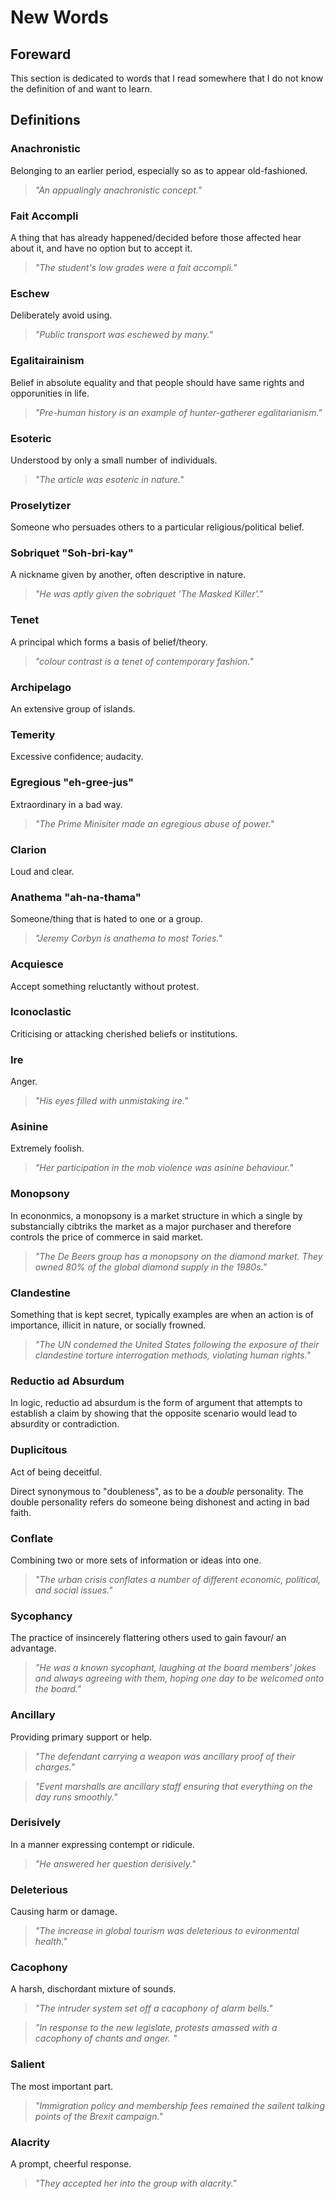 # New Words

## Foreward

This section is dedicated to words that I read somewhere that I do not know the definition of and want to learn.

## Definitions

### **Anachronistic**

Belonging to an earlier period, especially so as to appear old-fashioned.
>*"An appualingly anachronistic concept."*

### **Fait Accompli**

A thing that has already happened/decided before those affected hear about it, and have no option but to accept it.
> *"The student's low grades were a fait accompli."*

### **Eschew**

Deliberately avoid using.
> *"Public transport was eschewed by many."*

### **Egalitairainism**

Belief in absolute equality and that people should have same rights and opporunities in life.
>*"Pre-human history is an example of hunter-gatherer egalitarianism."*

### **Esoteric**

Understood by only a small number of individuals.
>*"The article was esoteric in nature."*

### **Proselytizer**

Someone who persuades others to a particular religious/political belief.

### **Sobriquet**   "Soh-bri-kay"

A nickname given by another, often descriptive in nature.
>*"He was aptly given the sobriquet 'The Masked Killer'."*

### **Tenet**

A principal which forms a basis of belief/theory.
>*"colour contrast is a tenet of contemporary fashion."*

### **Archipelago**

An extensive group of islands.

### **Temerity**

Excessive confidence; audacity.

### **Egregious**   "eh-gree-jus"

Extraordinary in a bad way.
>*"The Prime Minisiter made an egregious abuse of power."*

### **Clarion**

Loud and clear.

### **Anathema  "ah-na-thama"**

Someone/thing that is hated to one or a group.
>*"Jeremy Corbyn is anathema to most Tories."*

### **Acquiesce**

Accept something reluctantly without protest.

### **Iconoclastic**

Criticising or attacking cherished beliefs or institutions.

### **Ire**

Anger.
>*"His eyes filled with unmistaking ire."*

### **Asinine**

Extremely foolish.
>*"Her participation in the mob violence was asinine behaviour."*

### **Monopsony**

In econonmics, a monopsony is a market structure in which a single by substancially cibtriks the market as a major purchaser and therefore controls the price of commerce in said market.
>*"The De Beers group has a monopsony on the diamond market. They owned 80% of the global diamond supply in the 1980s."*

### **Clandestine**

Something that is kept secret, typically examples are when an action is of importance, illicit in nature, or socially frowned.
>*"The UN condemed the United States following the exposure of their clandestine torture interrogation methods, violating human rights."*

### **Reductio ad Absurdum**

In logic, reductio ad absurdum is the form of argument that attempts to establish a claim by showing that the opposite scenario would lead to absurdity or contradiction.

### **Duplicitous**

Act of being deceitful.

Direct synonymous to "doubleness", as to be a *double* personality. The double personality refers do someone being dishonest and acting in bad faith.

### **Conflate**

Combining two or more sets of information or ideas into one.

> *"The urban crisis conflates a number of different economic, political, and social issues."*

### **Sycophancy**

The practice of insincerely flattering others used to gain favour/ an advantage.

> *"He was a known sycophant, laughing at the board members' jokes and always agreeing with them, hoping one day to be welcomed onto the board."*

### **Ancillary**

Providing primary support or help.

> *"The defendant carrying a weapon was ancillary proof of their charges."*

> *"Event marshalls are ancillary staff ensuring that everything on the day runs smoothly."*

### **Derisively**

In a manner expressing contempt or ridicule.

> *"He answered her question derisively."*

### **Deleterious**

Causing harm or damage.

> *"The increase in global tourism was deleterious to evironmental health."*

### **Cacophony**

A harsh, dischordant mixture of sounds.

> *"The intruder system set off a cacophony of alarm bells."*

> *"In response to the new legislate, protests amassed with a cacophony of chants and anger. "*

### **Salient**

The most important part.

> *"Immigration policy and membership fees remained the sailent talking points of the Brexit campaign."*

### **Alacrity**

A prompt, cheerful response.

> *"They accepted her into the group with alacrity."*